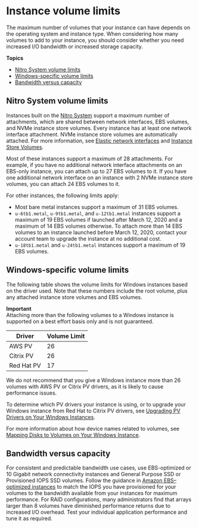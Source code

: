 # Instance volume limits<a name="volume_limits"></a>

The maximum number of volumes that your instance can have depends on the operating system and instance type\. When considering how many volumes to add to your instance, you should consider whether you need increased I/O bandwidth or increased storage capacity\.

**Topics**
+ [Nitro System volume limits](#instance-type-volume-limits)
+ [Windows\-specific volume limits](#windows-specific-volume-limits)
+ [Bandwidth versus capacity](#storage-bandwidth)

## Nitro System volume limits<a name="instance-type-volume-limits"></a>

Instances built on the [Nitro System](instance-types.md#ec2-nitro-instances) support a maximum number of attachments, which are shared between network interfaces, EBS volumes, and NVMe instance store volumes\. Every instance has at least one network interface attachment\. NVMe instance store volumes are automatically attached\. For more information, see [Elastic network interfaces](using-eni.md) and [Instance Store Volumes](InstanceStorage.md#instance-store-volumes)\.

Most of these instances support a maximum of 28 attachments\. For example, if you have no additional network interface attachments on an EBS\-only instance, you can attach up to 27 EBS volumes to it\. If you have one additional network interface on an instance with 2 NVMe instance store volumes, you can attach 24 EBS volumes to it\.

For other instances, the following limits apply:
+ Most bare metal instances support a maximum of 31 EBS volumes\.
+ `u-6tb1.metal`, `u-9tb1.metal`, and `u-12tb1.metal` instances support a maximum of 19 EBS volumes if launched after March 12, 2020 and a maximum of 14 EBS volumes otherwise\. To attach more than 14 EBS volumes to an instance launched before March 12, 2020, contact your account team to upgrade the instance at no additional cost\.
+ `u-18tb1.metal` and `u-24tb1.metal` instances support a maximum of 19 EBS volumes\.

## Windows\-specific volume limits<a name="windows-specific-volume-limits"></a>

The following table shows the volume limits for Windows instances based on the driver used\. Note that these numbers include the root volume, plus any attached instance store volumes and EBS volumes\.

**Important**  
Attaching more than the following volumes to a Windows instance is supported on a best effort basis only and is not guaranteed\.


| Driver | Volume Limit | 
| --- | --- | 
|  AWS PV  |  26  | 
|  Citrix PV  |  26  | 
|  Red Hat PV  |  17  | 

We do not recommend that you give a Windows instance more than 26 volumes with AWS PV or Citrix PV drivers, as it is likely to cause performance issues\.

To determine which PV drivers your instance is using, or to upgrade your Windows instance from Red Hat to Citrix PV drivers, see [Upgrading PV Drivers on Your Windows Instances](Upgrading_PV_drivers.md)\.

For more information about how device names related to volumes, see [Mapping Disks to Volumes on Your Windows Instance](ec2-windows-volumes.md)\.

## Bandwidth versus capacity<a name="storage-bandwidth"></a>

For consistent and predictable bandwidth use cases, use EBS\-optimized or 10 Gigabit network connectivity instances and General Purpose SSD or Provisioned IOPS SSD volumes\. Follow the guidance in [Amazon EBS–optimized instances](ebs-optimized.md) to match the IOPS you have provisioned for your volumes to the bandwidth available from your instances for maximum performance\. For RAID configurations, many administrators find that arrays larger than 8 volumes have diminished performance returns due to increased I/O overhead\. Test your individual application performance and tune it as required\.